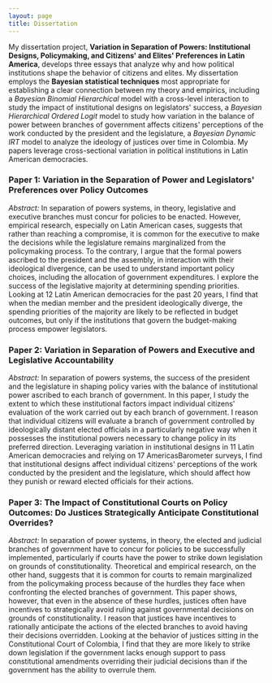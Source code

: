 ```yaml
---
layout: page
title: Dissertation
---
```



My dissertation project, **Variation in Separation of Powers: Institutional Designs, Policymaking, and Citizens' and Elites' Preferences in Latin America**, develops three essays that analyze why and how political institutions shape the behavior of citizens and elites. My dissertation employs the **Bayesian statistical techniques** most appropriate for establishing a clear connection between my theory and empirics, including a *Bayesian Binomial Hierarchical* model with a cross-level interaction to study the impact of institutional designs on legislators' success, a *Bayesian Hierarchical Ordered Logit* model to study how variation in the balance of power between branches of government affects citizens' perceptions of the work conducted by the president and the legislature, a *Bayesian Dynamic IRT* model to analyze the ideology of justices over time in Colombia. My papers leverage cross-sectional variation in political institutions in Latin American democracies. 

### Paper 1: Variation in the Separation of Power and Legislators' Preferences over Policy Outcomes

*Abstract:* In separation of powers systems, in theory, legislative and executive branches must concur for policies to be enacted. However, empirical research, especially on Latin American cases, suggests that rather than reaching a compromise, it is common for the executive to make the decisions while the legislature remains marginalized from the policymaking process. To the contrary, I argue that the formal powers ascribed to the president and the assembly, in interaction with their ideological divergence, can be used to understand important policy choices, including the allocation of government expenditures. I explore the success of the legislative majority at determining spending priorities. Looking at 12 Latin American democracies for the past 20 years, I find that when the median member and the president ideologically diverge, the spending priorities of the majority are likely to be reflected in budget outcomes, but only if the institutions that govern the budget-making process empower legislators.

### Paper 2: Variation in Separation of Powers and Executive and Legislative Accountability

*Abstract:* In separation of powers systems, the success of the president and the legislature in shaping policy varies with the balance of institutional power ascribed to each branch of government. In this  paper, I study the extent to which these institutional factors impact individual citizens' evaluation of the work carried out by each branch of government. I reason that individual citizens will evaluate a branch of government controlled by ideologically distant elected officials in a particularly negative way when it possesses the institutional powers necessary to change policy in its preferred direction. Leveraging variation in institutional designs in 11 Latin American democracies and relying on 17 AmericasBarometer surveys, I find that institutional designs affect individual citizens' perceptions of the work conducted by the president and the legislature, which should affect how they punish or reward elected officials for their actions.

### Paper 3: The Impact of Constitutional Courts on Policy Outcomes: Do Justices Strategically Anticipate Constitutional Overrides?

*Abstract:* In separation of power systems, in theory, the elected and judicial branches of government have to concur for policies to be successfully implemented, particularly if courts have the power to strike down legislation on grounds of constitutionality. Theoretical and empirical research, on the other hand, suggests that it is common for courts to remain marginalized from the policymaking process because of the hurdles they face when confronting the elected branches of government. This paper shows, however, that even in the absence of these hurdles, justices often have incentives to strategically avoid ruling against governmental decisions on grounds of constitutionality. I reason that justices have incentives to rationally anticipate the actions of the elected branches to avoid having their decisions overridden. Looking at the behavior of justices sitting in the Constitutional Court of Colombia, I find that they are more likely to strike down legislation if the government lacks enough support to pass constitutional amendments overriding their judicial decisions than if the government has the ability to overrule them.
